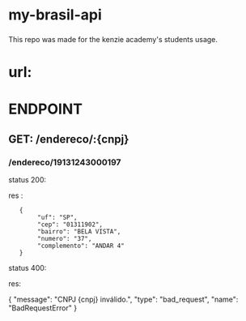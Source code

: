 # my-brasil-api

###
This repo was made for the kenzie academy's students usage.

# url: 

# ENDPOINT

## GET: /endereco/:{cnpj}

### /endereco/19131243000197

status 200: 

 res : 
 
       {
	        "uf": "SP",
	        "cep": "01311902",
	        "bairro": "BELA VISTA",
	        "numero": "37",
	        "complemento": "ANDAR 4"
       }
       
status 400: 

res: 

{
	"message": "CNPJ {cnpj} inválido.",
	"type": "bad_request",
	"name": "BadRequestError"
}
       
       
